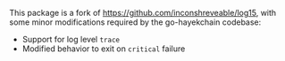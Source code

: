 This package is a fork of https://github.com/inconshreveable/log15, with some
minor modifications required by the go-hayekchain codebase:

 * Support for log level `trace`
 * Modified behavior to exit on `critical` failure
